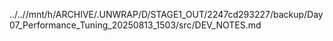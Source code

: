 ../..//mnt/h/ARCHIVE/.UNWRAP/D/STAGE1_OUT/2247cd293227/backup/Day07_Performance_Tuning_20250813_1503/src/DEV_NOTES.md